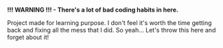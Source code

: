 **!!! WARNING !!! - There's a lot of bad coding habits in here.**


Project made for learning purpose.
I don't feel it's worth the time getting back and fixing all the mess that I did. So yeah... Let's throw this here and forget about it!
